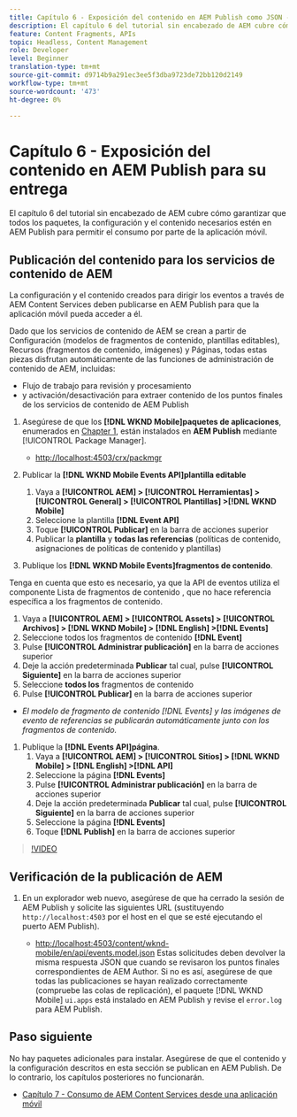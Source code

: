 ```yaml
---
title: Capítulo 6 - Exposición del contenido en AEM Publish como JSON - Servicios de contenido
description: El capítulo 6 del tutorial sin encabezado de AEM cubre cómo garantizar que todos los paquetes, la configuración y el contenido necesarios estén en AEM Publish para permitir el consumo desde la aplicación móvil.
feature: Content Fragments, APIs
topic: Headless, Content Management
role: Developer
level: Beginner
translation-type: tm+mt
source-git-commit: d9714b9a291ec3ee5f3dba9723de72bb120d2149
workflow-type: tm+mt
source-wordcount: '473'
ht-degree: 0%

---
```



# Capítulo 6 - Exposición del contenido en AEM Publish para su entrega

El capítulo 6 del tutorial sin encabezado de AEM cubre cómo garantizar que todos los paquetes, la configuración y el contenido necesarios estén en AEM Publish para permitir el consumo por parte de la aplicación móvil.

## Publicación del contenido para los servicios de contenido de AEM

La configuración y el contenido creados para dirigir los eventos a través de AEM Content Services deben publicarse en AEM Publish para que la aplicación móvil pueda acceder a él.

Dado que los servicios de contenido de AEM se crean a partir de Configuración (modelos de fragmentos de contenido, plantillas editables), Recursos (fragmentos de contenido, imágenes) y Páginas, todas estas piezas disfrutan automáticamente de las funciones de administración de contenido de AEM, incluidas:

* Flujo de trabajo para revisión y procesamiento
* y activación/desactivación para extraer contenido de los puntos finales de los servicios de contenido de AEM Publish

1. Asegúrese de que los **[!DNL WKND Mobile]paquetes de aplicaciones**, enumerados en [Chapter 1](./chapter-1.md#wknd-mobile-application-packages), están instalados en **AEM Publish** mediante [!UICONTROL Package Manager].
   * [http://localhost:4503/crx/packmgr](http://localhost:4503/crx/packmgr)

1. Publicar la **[!DNL WKND Mobile Events API]plantilla editable**
   1. Vaya a **[!UICONTROL AEM] > [!UICONTROL Herramientas] > [!UICONTROL General] > [!UICONTROL Plantillas] >[!DNL WKND Mobile]**
   1. Seleccione la plantilla **[!DNL Event API]**
   1. Toque **[!UICONTROL Publicar]** en la barra de acciones superior
   1. Publicar la **plantilla** y **todas las referencias** (políticas de contenido, asignaciones de políticas de contenido y plantillas)

1. Publique los **[!DNL WKND Mobile Events]fragmentos de contenido**.

Tenga en cuenta que esto es necesario, ya que la API de eventos utiliza el componente Lista de fragmentos de contenido , que no hace referencia específica a los fragmentos de contenido.
1. Vaya a **[!UICONTROL AEM] > [!UICONTROL Assets] > [!UICONTROL Archivos] > [!DNL WKND Mobile] > [!DNL English] >[!DNL Events]**
1. Seleccione todos los fragmentos de contenido **[!DNL Event]**
1. Pulse **[!UICONTROL Administrar publicación]** en la barra de acciones superior
1. Deje la acción predeterminada **Publicar** tal cual, pulse **[!UICONTROL Siguiente]** en la barra de acciones superior
1. Seleccione **todos los** fragmentos de contenido
1. Pulse **[!UICONTROL Publicar]** en la barra de acciones superior
* *El modelo de fragmento de contenido [!DNL Events] y las imágenes de evento de referencias se publicarán automáticamente junto con los fragmentos de contenido.*

1. Publique la **[!DNL Events API]página**.
   1. Vaya a **[!UICONTROL AEM] > [!UICONTROL Sitios] > [!DNL WKND Mobile] > [!DNL English] >[!DNL API]**
   1. Seleccione la página **[!DNL Events]**
   1. Pulse **[!UICONTROL Administrar publicación]** en la barra de acciones superior
   1. Deje la acción predeterminada **Publicar** tal cual, pulse **[!UICONTROL Siguiente]** en la barra de acciones superior
   1. Seleccione la página **[!DNL Events]**
   1. Toque **[!DNL Publish]** en la barra de acciones superior

>[!VIDEO](https://video.tv.adobe.com/v/28343/?quality=12&learn=on)

## Verificación de la publicación de AEM

1. En un explorador web nuevo, asegúrese de que ha cerrado la sesión de AEM Publish y solicite las siguientes URL (sustituyendo `http://localhost:4503` por el host en el que se esté ejecutando el puerto AEM Publish).

   * [http://localhost:4503/content/wknd-mobile/en/api/events.model.json](http://localhost:4503/content/wknd-mobile/en/api/events.model.tidy.json)
   Estas solicitudes deben devolver la misma respuesta JSON que cuando se revisaron los puntos finales correspondientes de AEM Author. Si no es así, asegúrese de que todas las publicaciones se hayan realizado correctamente (compruebe las colas de replicación), el paquete [!DNL WKND Mobile] `ui.apps` está instalado en AEM Publish y revise el `error.log` para AEM Publish.

## Paso siguiente

No hay paquetes adicionales para instalar. Asegúrese de que el contenido y la configuración descritos en esta sección se publican en AEM Publish. De lo contrario, los capítulos posteriores no funcionarán.

* [Capítulo 7 - Consumo de AEM Content Services desde una aplicación móvil](./chapter-7.md)
